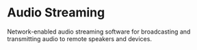 # Audio Streaming

Network-enabled audio streaming software for broadcasting and transmitting audio to remote speakers and devices.
